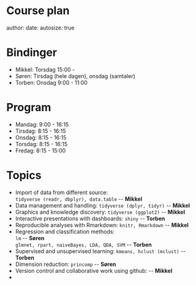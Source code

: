 Course plan
========================================================
author: 
date: 
autosize: true

Bindinger
========================================================

- Mikkel: Torsdag 15:00 -
- Søren: Tirsdag (hele dagen), onsdag (samtaler)
- Torben: Onsdag 9:00 - 11:00

Program
========================================================

- Mandag: 9:00 - 16:15
- Tirsdag: 8:15 - 16:15
- Onsdag: 8:15 - 16:15
- Torsdag: 8:15 - 16:15
- Fredag: 8:15 - 15:00

Topics
========================================================

* Import of data from different source:</br>
`tidyverse (readr, dbplyr), data.table` -- **Mikkel**
* Data management and handling: `tidyverse (dplyr, tidyr)` -- **Mikkel**
* Graphics and knowledge discovery: `tidyverse (ggplot2)` -- **Mikkel**
* Interactive presentations with dashboards: `shiny` -- **Torben**
* Reproducible analyses with Rmarkdown: `knitr, Rmarkdown` -- **Mikkel**
* Regression and classification methods:</br>
`lm` -- **Søren**</br> 
`glmnet, rpart, naiveBayes, LDA, QDA, SVM` -- **Torben**
* Supervised and unsupervised learning: `kmeans, hclust (mclust)` -- **Torben**
* Dimension reduction: `princomp` -- **Søren**
* Version control and collaborative work using github: -- **Mikkel**
* 
